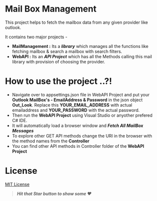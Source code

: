# Mail Box Management
This project helps to fetch the mailbox data from any given provider like outlook.

It contains two major projects -
- **MailManagement :** Its a **_library_** which manages all the functions like fetching mailbox & search a mailbox with search filters.
- **WebAPI :** Its an **_API Project_** which has all the Methods calling this mail library with provision of choosing the provider. 

# How to use the project ..?!
- Navigate over to appsettings.json file in WebAPI Project and put your **Outlook MailBox's - EmailAddress & Password** in the json object **Out_Look**. Replace this **YOUR_EMAIL_ADDRESS** with actual emailaddress  and **YOUR_PASSWORD** with the actual password.
- Then run the **WebAPI Project** using Visual Studio or anyother prefered C# IDE. 
- It will automatically load a browser window and **_Fetch All MailBox Messages_**
- To explore other GET API methods change the URI in the browser with the method names from the **Controller**
- You can find other API methods in Controller folder of the **WebAPI Project**

# License
[MIT License](License.md)

> ***Hit that Star button to show some ❤️***
